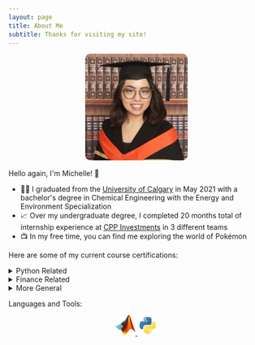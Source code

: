 ```yaml
---
layout: page
title: About Me
subtitle: Thanks for visiting my site!
---
```

<p align="center">
<img style="width:40%; border-radius: 5%;" src="/assets/img/michelle.jpg">
</p>

Hello again, I'm Michelle! 👋

- 👩‍🔬 I graduated from the [University of Calgary](https://www.ucalgary.ca/future-students/undergraduate/explore-programs/chemical-engineering) in May 2021 with a bachelor's degree in Chemical Engineering with the Energy and Environment Specialization 
- 📈 Over my undergraduate degree, I completed 20 months total of internship experience at [CPP Investments](https://www.cppinvestments.com/) in 3 different teams
- 📺 In my free time, you can find me exploring the world of Pokémon

Here are some of my current course certifications:
<details>
<summary>Python Related</summary>

+ [Python Data Structures and Algorithms](https://michellechung-code.github.io/assets/certifications/CertificateOfCompletion_Python%20Data%20Structures%20and%20Algorithms.pdf) - LinkedIn, Jul 2021
+ [Spark and Python for Big Data with PySpark](http://ude.my/UC-e4a3f8a6-2699-4b82-b22b-b2a630d57256) - Udemy, Feb 2021
+ [Data Analysis with Python](https://freecodecamp.org/certification/michellechung-code/data-analysis-with-python-v7) - freeCodeCamp, Dec 2020
+ [Scientific Computing with Python](https://freecodecamp.org/certification/michellechung-code/scientific-computing-with-python-v7) - freeCodeCamp, Dec 2020
+ [Applied Data Science with Python Specialization](https://www.coursera.org/account/accomplishments/specialization/J7L9FN7CK8QL) - Coursera, Feb 2020
+ [Python Classes and Inheritance](https://www.coursera.org/account/accomplishments/verify/QHV9RXEYFV9Q) - Coursera, Jan 2020

</details>

<details>
<summary>Finance Related</summary>

+ [Build a Robust Stock Valuation System - Financial Modeling](https://www.udemy.com/certificate/UC-1f62fb6e-7c3f-4c9d-b2cf-f1b294726b11/) - Udemy, May 2021
+ [Investment Analysis with Natural Language Processing (NLP)](https://www.udemy.com/certificate/UC-8274eda0-27d6-4a37-b0b0-3d050d3e73ba/) - Udemy, May 2021

</details>

<details>
<summary>More General</summary>

+ [Advanced Design Patterns: Design Principles](https://michellechung-code.github.io/assets/certifications/CertificateOfCompletion_Advanced%20Design%20Patterns_Design%20Principles.pdf) - LinkedIn, Jul 2021
+ [Problem Solving Using Computational Thinking](https://coursera.org/share/3d8c89a5011ba6c9bb0ba2c42ca6f0e7) - Coursera, Jan 2021

</details>


<p>Languages and Tools:</p>
<p align='center'> <a href="https://www.mathworks.com/" target="_blank"> <img src="/assets/img/matlab_logo.png" alt="matlab" width="40" height="40"/> </a> <a href="https://www.python.org" target="_blank"> <img src="https://raw.githubusercontent.com/devicons/devicon/master/icons/python/python-original.svg" alt="python" width="40" height="40"/> </a> </p>

